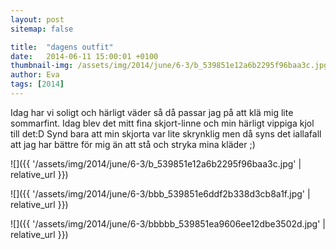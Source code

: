 ```yaml
---
layout: post
sitemap: false

title:  "dagens outfit"
date:   2014-06-11 15:00:01 +0100
thumbnail-img: /assets/img/2014/june/6-3/b_539851e12a6b2295f96baa3c.jpg
author: Eva
tags: [2014]
---
```


Idag har vi soligt och härligt väder så då passar jag på att klä mig lite sommarfint. Idag blev det mitt fina skjort-linne och min härligt vippiga kjol till det:D Synd bara att min skjorta var lite skrynklig men då syns det iallafall att jag har bättre för mig än att stå och stryka mina kläder ;)

![]({{ '/assets/img/2014/june/6-3/b_539851e12a6b2295f96baa3c.jpg'  | relative_url }})

![]({{ '/assets/img/2014/june/6-3/bbb_539851e6ddf2b338d3cb8a1f.jpg'  | relative_url }})

![]({{ '/assets/img/2014/june/6-3/bbbbb_539851ea9606ee12dbe3502d.jpg'  | relative_url }})

